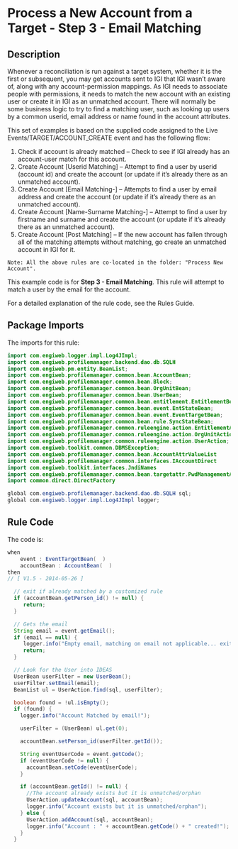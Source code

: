 # Process a New Account from a Target - Step 3 - Email Matching

## Description
Whenever a reconciliation is run against a target system, whether it is the first or subsequent, you may get accounts sent to IGI that IGI wasn’t aware of, along with any account-permission mappings. As IGI needs to associate people with permissions, it needs to match the new account with an existing user or create it in IGI as an unmatched account. There will normally be some business logic to try to find a matching user, such as looking up users by a common userid, email address or name found in the account attributes.

This set of examples is based on the supplied code assigned to the Live Events/TARGET/ACCOUNT_CREATE event and has the following flow:
1. Check if account is already matched – Check to see if IGI already has an account-user match for this account.
2. Create Account [Userid Matching] – Attempt to find a user by userid (account id) and create the account (or update if it’s already there as an unmatched account).
3. Create Account [Email Matching-] – Attempts to find a user by email address and create the account (or update if it’s already there as an unmatched account).
4. Create Account [Name-Surname Matching-] – Attempt to find a user by firstname and surname and create the account (or update if it’s already there as an unmatched account).
5. Create Account [Post Matching] – If the new account has fallen through all of the matching attempts without matching, go create an unmatched account in IGI for it.

```
Note: All the above rules are co-located in the folder: "Process New Account".
```

This example code is for **Step 3 - Email Matching**. This rule will attempt to match a user by the email for the account.

For a detailed explanation of the rule code, see the Rules Guide.

## Package Imports
The imports for this rule:
```java
import com.engiweb.logger.impl.Log4JImpl;
import com.engiweb.profilemanager.backend.dao.db.SQLH
import com.engiweb.pm.entity.BeanList;
import com.engiweb.profilemanager.common.bean.AccountBean;
import com.engiweb.profilemanager.common.bean.Block;
import com.engiweb.profilemanager.common.bean.OrgUnitBean;
import com.engiweb.profilemanager.common.bean.UserBean;
import com.engiweb.profilemanager.common.bean.entitlement.EntitlementBean;
import com.engiweb.profilemanager.common.bean.event.EntStateBean;
import com.engiweb.profilemanager.common.bean.event.EventTargetBean;
import com.engiweb.profilemanager.common.bean.rule.SyncStateBean;
import com.engiweb.profilemanager.common.ruleengine.action.EntitlementAction;
import com.engiweb.profilemanager.common.ruleengine.action.OrgUnitAction;
import com.engiweb.profilemanager.common.ruleengine.action.UserAction;
import com.engiweb.toolkit.common.DBMSException;
import com.engiweb.profilemanager.common.bean.AccountAttrValueList
import com.engiweb.profilemanager.common.interfaces.IAccountDirect
import com.engiweb.toolkit.interfaces.JndiNames
import com.engiweb.profilemanager.common.bean.targetattr.PwdManagementAttrValBean
import common.direct.DirectFactory

global com.engiweb.profilemanager.backend.dao.db.SQLH sql;
global com.engiweb.logger.impl.Log4JImpl logger;
```

## Rule Code
The code is:
```java
when
    event : EventTargetBean(  )  
    accountBean : AccountBean(  )
then
// [ V1.5 - 2014-05-26 ]

  // exit if already matched by a customized rule
  if (accountBean.getPerson_id() != null) {
     return;
  }

  // Gets the email
  String email = event.getEmail();
  if (email == null) {
     logger.info("Empty email, matching on email not applicable... exit!");
     return;
  }

  // Look for the User into IDEAS
  UserBean userFilter = new UserBean();
  userFilter.setEmail(email);
  BeanList ul = UserAction.find(sql, userFilter);

  boolean found = !ul.isEmpty();
  if (found) {
    logger.info("Account Matched by email!");

    userFilter = (UserBean) ul.get(0);

    accountBean.setPerson_id(userFilter.getId());

    String eventUserCode = event.getCode();
    if (eventUserCode != null) {
      accountBean.setCode(eventUserCode);
    }

    if (accountBean.getId() != null) {
      //The account already exists but it is unmatched/orphan
      UserAction.updateAccount(sql, accountBean);
      logger.info("Account exists but it is unmatched/orphan");
    } else {
      UserAction.addAccount(sql, accountBean);
      logger.info("Account : " + accountBean.getCode() + " created!");
    }
  }
```
